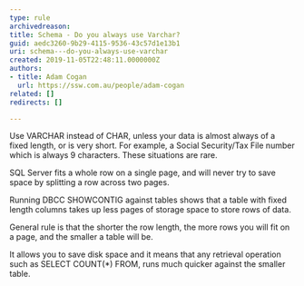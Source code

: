 ```yaml
---
type: rule
archivedreason: 
title: Schema - Do you always use Varchar?
guid: aedc3260-9b29-4115-9536-43c57d1e13b1
uri: schema---do-you-always-use-varchar
created: 2019-11-05T22:48:11.0000000Z
authors:
- title: Adam Cogan
  url: https://ssw.com.au/people/adam-cogan
related: []
redirects: []

---
```


Use VARCHAR instead of CHAR, unless your data is almost always of a fixed length, or is very short. For example, a Social Security/Tax File number which is always 9 characters. These situations are rare.

SQL Server fits a whole row on a single page, and will never try to save space by splitting a row across two pages.

Running DBCC SHOWCONTIG against tables shows that a table with fixed length columns takes up less pages of storage space to store rows of data.

General rule is that the shorter the row length, the more rows you will fit on a page, and the smaller a table will be.

It allows you to save disk space and it means that any retrieval operation such as SELECT COUNT(\*) FROM, runs much quicker against the smaller table.

<!--endintro-->
